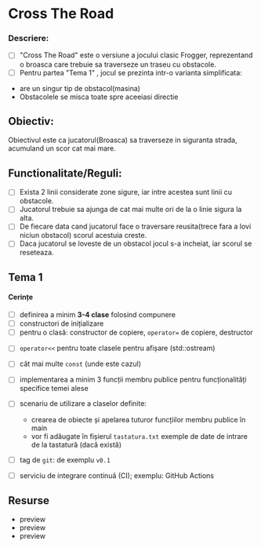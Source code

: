 # Cross The Road

### Descriere:
- [ ] "Cross The Road" este o versiune a jocului clasic Frogger, reprezentand o broasca care trebuie sa traverseze un traseu cu obstacole. 
- [ ]  Pentru partea "Tema 1" , jocul se prezinta  intr-o varianta simplificata:
- are un singur tip de obstacol(masina)
- Obstacolele se misca toate spre aceeiasi directie  
## Obiectiv:

Obiectivul este ca jucatorul(Broasca) sa traverseze in siguranta strada, acumuland un scor cat mai mare.

## Functionalitate/Reguli:
- [ ] Exista 2 linii considerate zone sigure, iar intre acestea sunt linii cu obstacole.
- [ ] Jucatorul trebuie sa ajunga de cat mai multe ori de la o linie sigura la alta.
- [ ] De fiecare data cand jucatorul face o traversare reusita(trece fara a lovi niciun obstacol) scorul acestuia creste.
- [ ] Daca jucatorul se loveste de un obstacol jocul s-a incheiat, iar scorul se reseteaza.

## Tema 1

#### Cerințe
- [ ] definirea a minim **3-4 clase** folosind compunere
- [ ] constructori de inițializare
- [ ] pentru o clasă: constructor de copiere, `operator=` de copiere, destructor
<!-- - [ ] pentru o altă clasă: constructor de mutare, `operator=` de mutare, destructor -->
<!-- - [ ] pentru o altă clasă: toate cele 5 funcții membru speciale -->
- [ ] `operator<<` pentru toate clasele pentru afișare (std::ostream)
- [ ] cât mai multe `const` (unde este cazul)
- [ ] implementarea a minim 3 funcții membru publice pentru funcționalități specifice temei alese
- [ ] scenariu de utilizare a claselor definite:
  - crearea de obiecte și apelarea tuturor funcțiilor membru publice în main
  - vor fi adăugate în fișierul `tastatura.txt` exemple de date de intrare de la tastatură (dacă există)
- [ ] tag de `git`: de exemplu `v0.1`
- [ ] serviciu de integrare continuă (CI); exemplu: GitHub Actions


## Resurse

- preview
- preview
- preview
